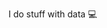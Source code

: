 I do stuff with data 💻

<!---
spencer-hoyle/spencer-hoyle is a ✨ special ✨ repository because its `README.md` (this file) appears on your GitHub profile.
You can click the Preview link to take a look at your changes.
--->

